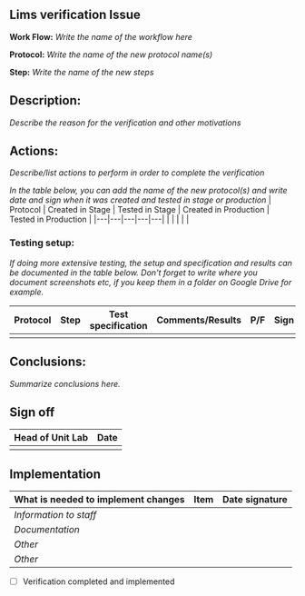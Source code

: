 Lims verification Issue
---------------


**Work Flow:** _Write the name of the workflow here_

**Protocol:** _Write the name of the new protocol name(s)_

**Step:** _Write the name of the new steps_

## **Description:**
_Describe the reason for the verification and other motivations_

## **Actions:**
_Describe/list actions to perform in order to complete the verification_

_In the table below, you can add the name of the new protocol(s) and write date and sign when it was created and tested in stage or production_
| Protocol | Created in Stage | Tested in Stage | Created in Production  | Tested in Production  |
|---|---|---|---|---|
| | | | |


### **Testing setup:**

_If doing more extensive testing, the setup and specification and results can be documented in the table below. Don't forget to write where you document screenshots etc, if you keep them in a folder on Google Drive for example._

| Protocol | Step | Test specification | Comments/Results  | P/F  | Sign | 
|---|---|---|---|---|---| 
|  |  |  |   |   | 


## **Conclusions:**

_Summarize conclusions here._

## **Sign off**

| Head of Unit Lab | Date |
|----------------- |------|
|                              |          |

## **Implementation**

| What is needed to implement changes |  Item        |  Date signature    |
|--------------------------------------- |---------- |--------------------|
|  *Information to staff*             |          |                    |
|  *Documentation*                    |          |                    |
|  *Other*                            |          |                    |
|  *Other*                            |          |                    |

- [ ] Verification completed and implemented

